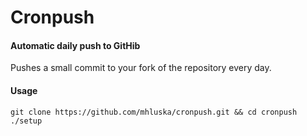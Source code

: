 Cronpush
========

#### Automatic daily push to GitHib ####
Pushes a small commit to your fork of the repository every day.

#### Usage ####
    git clone https://github.com/mhluska/cronpush.git && cd cronpush
    ./setup
